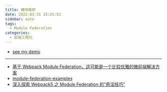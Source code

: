 ```yaml
---
title: 模块联邦
date: 2022-03-31 15:25:53
sidebar: auto
tags:
  - Module Federation
categories:
  - 前端工程化
---
```


- [see my demo](https://github.com/alvin0216/note/tree/master/.demo/mf)

---

- [基于 Webpack Module Federation，这可能是一个比较优雅的微前端解决方案](https://juejin.cn/post/7020607552190677000)
- [module-federation-examples](https://github.com/module-federation/module-federation-examples)
- [深入探索 Webpack5 之 Module Federation 的“奇淫技巧”](https://juejin.cn/post/6938975818659921957)
